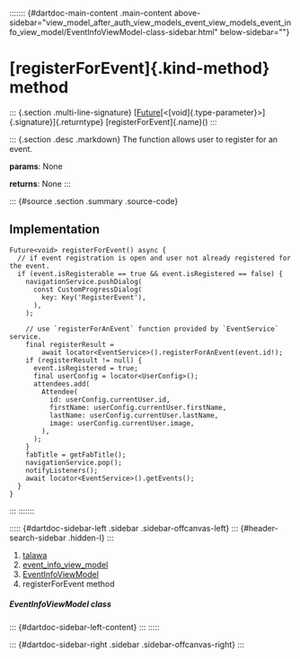 ::::::: {#dartdoc-main-content .main-content above-sidebar="view_model_after_auth_view_models_event_view_models_event_info_view_model/EventInfoViewModel-class-sidebar.html" below-sidebar=""}
<div>

# [registerForEvent]{.kind-method} method

</div>

::: {.section .multi-line-signature}
[[Future](https://api.flutter.dev/flutter/dart-core/Future-class.html)[\<[void]{.type-parameter}\>]{.signature}]{.returntype}
[registerForEvent]{.name}()
:::

::: {.section .desc .markdown}
The function allows user to register for an event.

**params**: None

**returns**: None
:::

::: {#source .section .summary .source-code}
## Implementation

``` language-dart
Future<void> registerForEvent() async {
  // if event registration is open and user not already registered for the event.
  if (event.isRegisterable == true && event.isRegistered == false) {
    navigationService.pushDialog(
      const CustomProgressDialog(
        key: Key('RegisterEvent'),
      ),
    );

    // use `registerForAnEvent` function provided by `EventService` service.
    final registerResult =
        await locator<EventService>().registerForAnEvent(event.id!);
    if (registerResult != null) {
      event.isRegistered = true;
      final userConfig = locator<UserConfig>();
      attendees.add(
        Attendee(
          id: userConfig.currentUser.id,
          firstName: userConfig.currentUser.firstName,
          lastName: userConfig.currentUser.lastName,
          image: userConfig.currentUser.image,
        ),
      );
    }
    fabTitle = getFabTitle();
    navigationService.pop();
    notifyListeners();
    await locator<EventService>().getEvents();
  }
}
```
:::
:::::::

::::: {#dartdoc-sidebar-left .sidebar .sidebar-offcanvas-left}
::: {#header-search-sidebar .hidden-l}
:::

1.  [talawa](../../index.html)
2.  [event_info_view_model](../../view_model_after_auth_view_models_event_view_models_event_info_view_model/)
3.  [EventInfoViewModel](../../view_model_after_auth_view_models_event_view_models_event_info_view_model/EventInfoViewModel-class.html)
4.  registerForEvent method

##### EventInfoViewModel class

::: {#dartdoc-sidebar-left-content}
:::
:::::

::: {#dartdoc-sidebar-right .sidebar .sidebar-offcanvas-right}
:::
